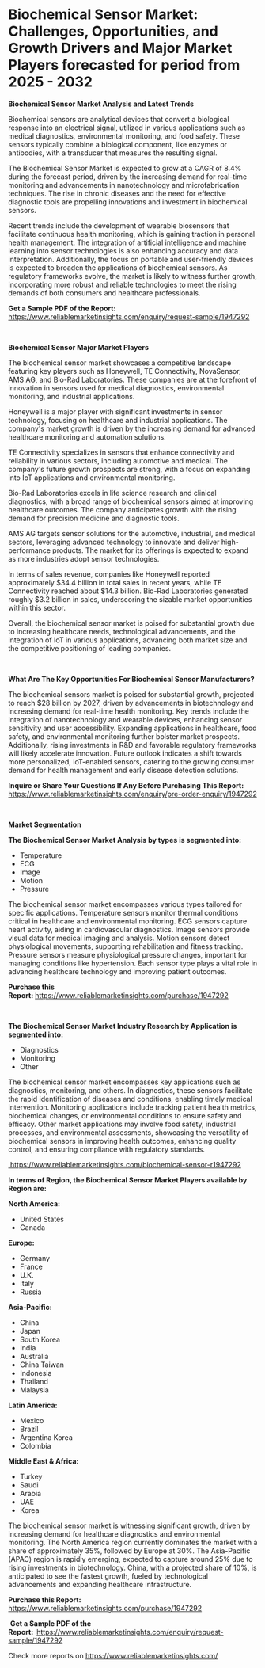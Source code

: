 <p><h1>Biochemical Sensor Market: Challenges, Opportunities, and Growth Drivers and Major Market Players forecasted for period from 2025 - 2032</h1></p><p><strong>Biochemical Sensor Market Analysis and Latest Trends</strong></p>
<p><p>Biochemical sensors are analytical devices that convert a biological response into an electrical signal, utilized in various applications such as medical diagnostics, environmental monitoring, and food safety. These sensors typically combine a biological component, like enzymes or antibodies, with a transducer that measures the resulting signal.</p><p>The Biochemical Sensor Market is expected to grow at a CAGR of 8.4% during the forecast period, driven by the increasing demand for real-time monitoring and advancements in nanotechnology and microfabrication techniques. The rise in chronic diseases and the need for effective diagnostic tools are propelling innovations and investment in biochemical sensors.</p><p>Recent trends include the development of wearable biosensors that facilitate continuous health monitoring, which is gaining traction in personal health management. The integration of artificial intelligence and machine learning into sensor technologies is also enhancing accuracy and data interpretation. Additionally, the focus on portable and user-friendly devices is expected to broaden the applications of biochemical sensors. As regulatory frameworks evolve, the market is likely to witness further growth, incorporating more robust and reliable technologies to meet the rising demands of both consumers and healthcare professionals.</p></p>
<p><strong>Get a Sample PDF of the Report:&nbsp;</strong> <a href="https://www.reliablemarketinsights.com/enquiry/request-sample/1947292?utm_campaign=2012&utm_medium=2&utm_source=Github&utm_content=ia&utm_term=10022025&utm_id=biochemical-sensor">https://www.reliablemarketinsights.com/enquiry/request-sample/1947292</a></p>
<p>&nbsp;</p>
<p><strong>Biochemical Sensor Major Market Players</strong></p>
<p><p>The biochemical sensor market showcases a competitive landscape featuring key players such as Honeywell, TE Connectivity, NovaSensor, AMS AG, and Bio-Rad Laboratories. These companies are at the forefront of innovation in sensors used for medical diagnostics, environmental monitoring, and industrial applications.</p><p>Honeywell is a major player with significant investments in sensor technology, focusing on healthcare and industrial applications. The company's market growth is driven by the increasing demand for advanced healthcare monitoring and automation solutions.</p><p>TE Connectivity specializes in sensors that enhance connectivity and reliability in various sectors, including automotive and medical. The company's future growth prospects are strong, with a focus on expanding into IoT applications and environmental monitoring.</p><p>Bio-Rad Laboratories excels in life science research and clinical diagnostics, with a broad range of biochemical sensors aimed at improving healthcare outcomes. The company anticipates growth with the rising demand for precision medicine and diagnostic tools.</p><p>AMS AG targets sensor solutions for the automotive, industrial, and medical sectors, leveraging advanced technology to innovate and deliver high-performance products. The market for its offerings is expected to expand as more industries adopt sensor technologies.</p><p>In terms of sales revenue, companies like Honeywell reported approximately $34.4 billion in total sales in recent years, while TE Connectivity reached about $14.3 billion. Bio-Rad Laboratories generated roughly $3.2 billion in sales, underscoring the sizable market opportunities within this sector.</p><p>Overall, the biochemical sensor market is poised for substantial growth due to increasing healthcare needs, technological advancements, and the integration of IoT in various applications, advancing both market size and the competitive positioning of leading companies.</p></p>
<p>&nbsp;</p>
<p><strong>What Are The Key Opportunities For Biochemical Sensor Manufacturers?</strong></p>
<p><p>The biochemical sensors market is poised for substantial growth, projected to reach $28 billion by 2027, driven by advancements in biotechnology and increasing demand for real-time health monitoring. Key trends include the integration of nanotechnology and wearable devices, enhancing sensor sensitivity and user accessibility. Expanding applications in healthcare, food safety, and environmental monitoring further bolster market prospects. Additionally, rising investments in R&D and favorable regulatory frameworks will likely accelerate innovation. Future outlook indicates a shift towards more personalized, IoT-enabled sensors, catering to the growing consumer demand for health management and early disease detection solutions.</p></p>
<p><strong>Inquire or Share Your Questions If Any Before Purchasing This Report:</strong> <a href="https://www.reliablemarketinsights.com/enquiry/pre-order-enquiry/1947292?utm_campaign=2012&utm_medium=2&utm_source=Github&utm_content=ia&utm_term=10022025&utm_id=biochemical-sensor">https://www.reliablemarketinsights.com/enquiry/pre-order-enquiry/1947292</a></p>
<p>&nbsp;</p>
<p><strong>Market Segmentation</strong></p>
<p><strong>The Biochemical Sensor Market Analysis by types is segmented into:</strong></p>
<p><ul><li>Temperature</li><li>ECG</li><li>Image</li><li>Motion</li><li>Pressure</li></ul></p>
<p><p>The biochemical sensor market encompasses various types tailored for specific applications. Temperature sensors monitor thermal conditions critical in healthcare and environmental monitoring. ECG sensors capture heart activity, aiding in cardiovascular diagnostics. Image sensors provide visual data for medical imaging and analysis. Motion sensors detect physiological movements, supporting rehabilitation and fitness tracking. Pressure sensors measure physiological pressure changes, important for managing conditions like hypertension. Each sensor type plays a vital role in advancing healthcare technology and improving patient outcomes.</p></p>
<p><strong>Purchase this Report:&nbsp;</strong><a href="https://www.reliablemarketinsights.com/purchase/1947292?utm_campaign=2012&utm_medium=2&utm_source=Github&utm_content=ia&utm_term=10022025&utm_id=biochemical-sensor">https://www.reliablemarketinsights.com/purchase/1947292</a></p>
<p>&nbsp;</p>
<p><strong>The Biochemical Sensor Market Industry Research by Application is segmented into:</strong></p>
<p><ul><li>Diagnostics</li><li>Monitoring</li><li>Other</li></ul></p>
<p><p>The biochemical sensor market encompasses key applications such as diagnostics, monitoring, and others. In diagnostics, these sensors facilitate the rapid identification of diseases and conditions, enabling timely medical intervention. Monitoring applications include tracking patient health metrics, biochemical changes, or environmental conditions to ensure safety and efficacy. Other market applications may involve food safety, industrial processes, and environmental assessments, showcasing the versatility of biochemical sensors in improving health outcomes, enhancing quality control, and ensuring compliance with regulatory standards.</p></p>
<p><a href="https://www.reliablemarketinsights.com/biochemical-sensor-r1947292?utm_campaign=2012&utm_medium=2&utm_source=Github&utm_content=ia&utm_term=10022025&utm_id=biochemical-sensor">&nbsp;https://www.reliablemarketinsights.com/biochemical-sensor-r1947292</a></p>
<p><strong>In terms of Region, the Biochemical Sensor Market Players available by Region are:</strong></p>
<p>
    <p> <strong> North America: </strong>
        <ul>
            <li>United States</li>
            <li>Canada</li>
        </ul>
        </p> 
    <p> <strong> Europe: </strong>
        <ul>
            <li>Germany</li>
            <li>France</li>
            <li>U.K.</li>
            <li>Italy</li>
            <li>Russia</li>
        </ul>
        </p> 
    <p> <strong> Asia-Pacific: </strong>
        <ul>
            <li>China</li>
            <li>Japan</li>
            <li>South Korea</li>
            <li>India</li>
            <li>Australia</li>
            <li>China Taiwan</li>
            <li>Indonesia</li>
            <li>Thailand</li>
            <li>Malaysia</li>
        </ul>
        </p> 
    <p> <strong> Latin America: </strong>
        <ul>
            <li>Mexico</li>
            <li>Brazil</li>
            <li>Argentina Korea</li>
            <li>Colombia</li>
        </ul>
        </p> 
    <p> <strong> Middle East & Africa: </strong>
        <ul>
            <li>Turkey</li>
            <li>Saudi</li>
            <li>Arabia</li>
            <li>UAE</li>
            <li>Korea</li>
        </ul>
    </p>
    </p>
<p><p>The biochemical sensor market is witnessing significant growth, driven by increasing demand for healthcare diagnostics and environmental monitoring. The North America region currently dominates the market with a share of approximately 35%, followed by Europe at 30%. The Asia-Pacific (APAC) region is rapidly emerging, expected to capture around 25% due to rising investments in biotechnology. China, with a projected share of 10%, is anticipated to see the fastest growth, fueled by technological advancements and expanding healthcare infrastructure.</p></p>
<p><strong>Purchase this Report: </strong><a href="https://www.reliablemarketinsights.com/purchase/1947292?utm_campaign=2012&utm_medium=2&utm_source=Github&utm_content=ia&utm_term=10022025&utm_id=biochemical-sensor">https://www.reliablemarketinsights.com/purchase/1947292</a></p>
<p>&nbsp;<strong>Get a Sample PDF of the Report:&nbsp;&nbsp;</strong><a href="https://www.reliablemarketinsights.com/enquiry/request-sample/1947292?utm_campaign=2012&utm_medium=2&utm_source=Github&utm_content=ia&utm_term=10022025&utm_id=biochemical-sensor">https://www.reliablemarketinsights.com/enquiry/request-sample/1947292</a></p>
<p><strong></strong></p>
<p>Check more reports on <a href="https://www.reliablemarketinsights.com/?utm_campaign=2012&utm_medium=2&utm_source=Github&utm_content=ia&utm_term=10022025&utm_id=biochemical-sensor">https://www.reliablemarketinsights.com/</a></p>